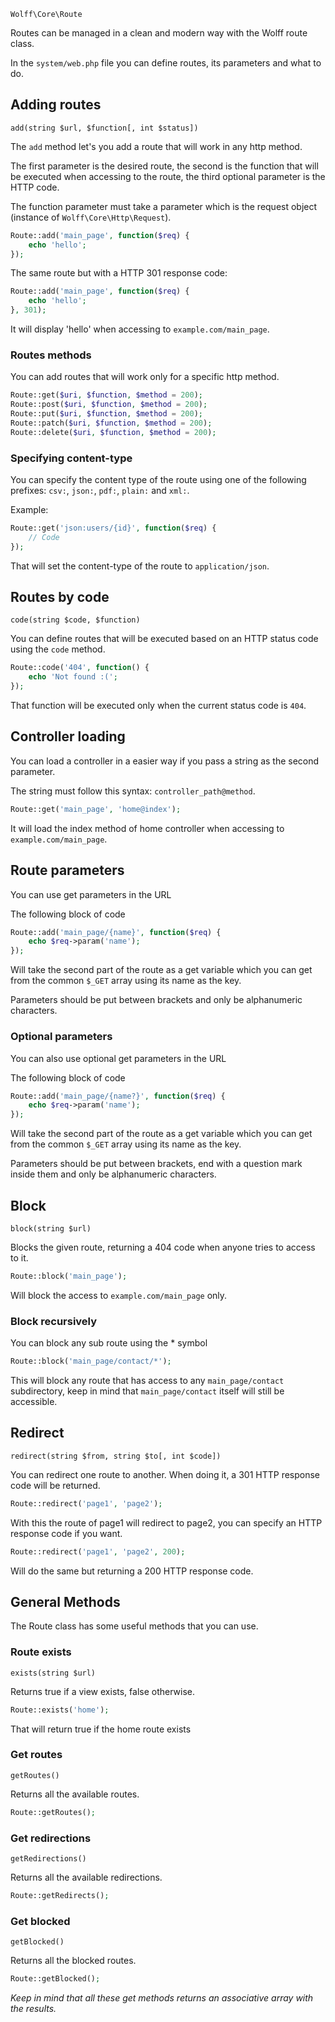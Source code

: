 `Wolff\Core\Route`

Routes can be managed in a clean and modern way with the Wolff route class.

In the `system/web.php` file you can define routes, its parameters and what to do.

## Adding routes

`add(string $url, $function[, int $status])`

The `add` method let's you add a route that will work in any http method.

The first parameter is the desired route, the second is the function that will be executed when accessing to the route, the third optional parameter is the HTTP code.

The function parameter must take a parameter which is the request object (instance of `Wolff\Core\Http\Request`).

```php
Route::add('main_page', function($req) {
    echo 'hello';
});
```

The same route but with a HTTP 301 response code:

```php
Route::add('main_page', function($req) {
	echo 'hello';
}, 301);
```

It will display 'hello' when accessing to `example.com/main_page`.

### Routes methods

You can add routes that will work only for a specific http method.

```php
Route::get($uri, $function, $method = 200);
Route::post($uri, $function, $method = 200);
Route::put($uri, $function, $method = 200);
Route::patch($uri, $function, $method = 200);
Route::delete($uri, $function, $method = 200);
```

### Specifying content-type

You can specify the content type of the route using one of the following prefixes: `csv:`, `json:`, `pdf:`, `plain:` and `xml:`.

Example:

```php
Route::get('json:users/{id}', function($req) {
	// Code
});
```

That will set the content-type of the route to `application/json`.

## Routes by code

`code(string $code, $function)`

You can define routes that will be executed based on an HTTP status code using the `code` method.

```php
Route::code('404', function() {
    echo 'Not found :(';
});
```

That function will be executed only when the current status code is `404`.

## Controller loading

You can load a controller in a easier way if you pass a string as the second parameter.

The string must follow this syntax: `controller_path@method`.

```php
Route::get('main_page', 'home@index');
```

It will load the index method of home controller when accessing to `example.com/main_page`.

## Route parameters

You can use get parameters in the URL

The following block of code

```php
Route::add('main_page/{name}', function($req) {
	echo $req->param('name');
});
```

Will take the second part of the route as a get variable which you can get from the common `$_GET` array using its name as the key.

Parameters should be put between brackets and only be alphanumeric characters.

### Optional parameters

You can also use optional get parameters in the URL

The following block of code

```php
Route::add('main_page/{name?}', function($req) {
	echo $req->param('name');
});
```

Will take the second part of the route as a get variable which you can get from the common `$_GET` array using its name as the key.

Parameters should be put between brackets, end with a question mark inside them and only be alphanumeric characters.

## Block

`block(string $url)`

Blocks the given route, returning a 404 code when anyone tries to access to it.

```php
Route::block('main_page');
```

Will block the access to `example.com/main_page` only.

### Block recursively

You can block any sub route using the * symbol

```php
Route::block('main_page/contact/*');
```

This will block any route that has access to any `main_page/contact` subdirectory, keep in mind that `main_page/contact` itself will still be accessible.

## Redirect

`redirect(string $from, string $to[, int $code])`

You can redirect one route to another. When doing it, a 301 HTTP response code will be returned.

```php
Route::redirect('page1', 'page2');
```

With this the route of page1 will redirect to page2, you can specify an HTTP response code if you want.

```php
Route::redirect('page1', 'page2', 200);
```

Will do the same but returning a 200 HTTP response code.

## General Methods

The Route class has some useful methods that you can use.

### Route exists

`exists(string $url)`

Returns true if a view exists, false otherwise.

```php
Route::exists('home');
```

That will return true if the home route exists

### Get routes

`getRoutes()`

Returns all the available routes.

```php
Route::getRoutes();
```

### Get redirections

`getRedirections()`

Returns all the available redirections.

```php
Route::getRedirects();
```

### Get blocked

`getBlocked()`

Returns all the blocked routes.

```php
Route::getBlocked();
```

_Keep in mind that all these get methods returns an associative array with the results._
